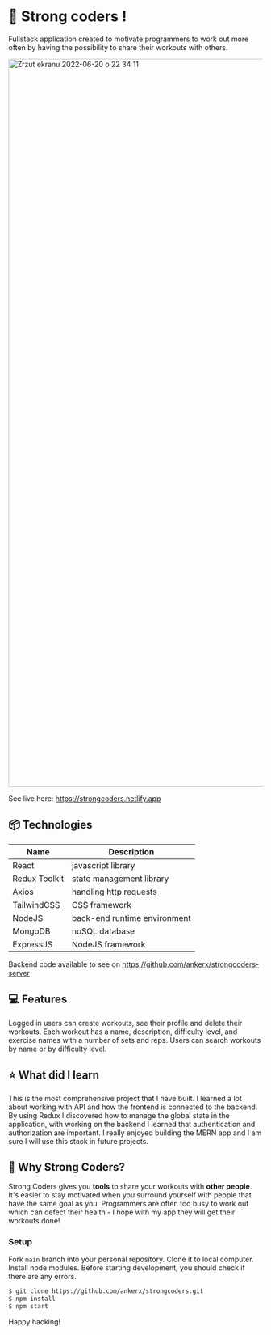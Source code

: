# 💪 Strong coders !

Fullstack application created to motivate programmers to work out more often by having the possibility to share their workouts with others.

<img width="1440" alt="Zrzut ekranu 2022-06-20 o 22 34 11" src="https://user-images.githubusercontent.com/93661548/174674349-85bb7b30-00ef-4ec7-93f6-335fb5648be1.png">

See live here: https://strongcoders.netlify.app

## 📦 Technologies

| Name          | Description                  |
| ------------- | ---------------------------- |
| React         | javascript library           |
| Redux Toolkit | state management library     |
| Axios         | handling http requests       |
| TailwindCSS   | CSS framework                |
| NodeJS        | back-end runtime environment |
| MongoDB       | noSQL database               |
| ExpressJS     | NodeJS framework             |

Backend code available to see on https://github.com/ankerx/strongcoders-server

## 💻 Features

Logged in users can create workouts, see their profile and delete their workouts. Each workout has a name, description, difficulty level, and exercise names with a number of sets and reps. Users can search workouts by name or by difficulty level.

## ⭐️ What did I learn

This is the most comprehensive project that I have built. I learned a lot about working with API and how the frontend is connected to the backend. By using Redux I discovered how to manage the global state in the application, with working on the backend I learned that authentication and authorization are important. I really enjoyed building the MERN app and I am sure I will use this stack in future projects.

## 🤖 Why Strong Coders?

Strong Coders gives you **tools** to share your workouts with **other people**. It's easier to stay motivated when you surround yourself with people that have the same goal as you. Programmers are often too busy to work out which can defect their health - I hope with my app they will get their workouts done!

### Setup

Fork `main` branch into your personal repository. Clone it to local computer. Install node modules. Before starting development, you should check if there are any errors.

```sh
$ git clone https://github.com/ankerx/strongcoders.git
$ npm install
$ npm start
```

Happy hacking!
